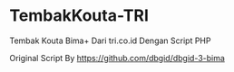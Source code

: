 # TembakKouta-TRI
Tembak Kouta Bima+ Dari tri.co.id Dengan Script PHP

Original Script By https://github.com/dbgid/dbgid-3-bima
